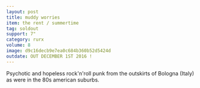 ```yaml
---
layout: post
title: muddy worries
item: the rent / summertime
tag: soldout
support: 7"
category: rurx
volume: 8
image: d9c16decb9e7ea0c684b360b52d5424d
outdate: OUT DECEMBER 1ST 2016 !
---
```


Psychotic and hopeless rock'n'roll punk from the outskirts of Bologna (Italy) as were in the 80s american suburbs.
